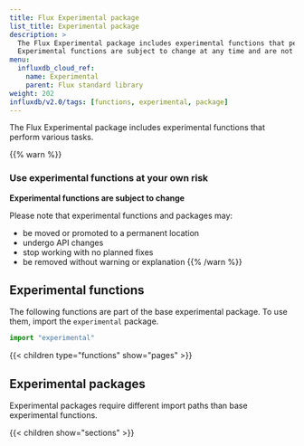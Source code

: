 ```yaml
---
title: Flux Experimental package
list_title: Experimental package
description: >
  The Flux Experimental package includes experimental functions that perform various tasks.
  Experimental functions are subject to change at any time and are not recommended for production use.
menu:
  influxdb_cloud_ref:
    name: Experimental
    parent: Flux standard library
weight: 202
influxdb/v2.0/tags: [functions, experimental, package]
---
```


The Flux Experimental package includes experimental functions that perform various tasks.

{{% warn %}}
### Use experimental functions at your own risk
**Experimental functions are subject to change**

Please note that experimental functions and packages may: 

- be moved or promoted to a permanent location
- undergo API changes
- stop working with no planned fixes
- be removed without warning or explanation
{{% /warn %}}

## Experimental functions
The following functions are part of the base experimental package.
To use them, import the `experimental` package.

```js
import "experimental"
```

{{< children type="functions" show="pages" >}}

## Experimental packages
Experimental packages require different import paths than base experimental functions.

{{< children show="sections" >}}
